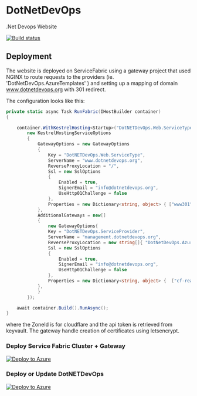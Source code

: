 # DotNetDevOps
.Net Devops Website

[![Build status](https://dev.azure.com/dotnet-devops/dotnetdevops/_apis/build/status/dotnetdevops%20CI%20PR)](https://dev.azure.com/dotnet-devops/dotnetdevops/_build/latest?definitionId=1)


## Deployment

The website is deployed on ServiceFabric using a gateway project that used NGINX to route requests to the providers (ie. 'DotNetDevOps.AzureTemplates' ) and setting up a mapping of domain www.dotnetdevops.org with 301 redirect.

The configuration looks like this:
```cs
private static async Task RunFabric(IHostBuilder container)
{

    container.WithKestrelHosting<Startup>("DotNETDevOps.Web.ServiceType",
        new KestrelHostingServiceOptions
        {
            GatewayOptions = new GatewayOptions
            {
                Key = "DotNETDevOps.Web.ServiceType",
                ServerName = "www.dotnetdevops.org",
                ReverseProxyLocation = "/",
                Ssl = new SslOptions
                {
                    Enabled = true,
                    SignerEmail = "info@dotnetdevops.org",
                    UseHttp01Challenge = false
                },
                Properties = new Dictionary<string, object> { ["www301"]= true , ["cf-real-ip"]= true ,["CloudFlareZoneId"]="93ff89ba4caa7ea02c70d27ca9fd9e2e" },
            },
            AdditionalGateways = new[]
            {
                new GatewayOptions{
                Key = "DotNETDevOps.ServiceProvider",
                ServerName = "management.dotnetdevops.org",
                ReverseProxyLocation = new string[]{ "DotNetDevOps.AzureTemplates"}.BuildResourceProviderLocation(),
                Ssl = new SslOptions
                {
                    Enabled = true,
                    SignerEmail = "info@dotnetdevops.org",
                    UseHttp01Challenge = false
                },
                Properties = new Dictionary<string, object> {  ["cf-real-ip"]= true ,["CloudFlareZoneId"]="93ff89ba4caa7ea02c70d27ca9fd9e2e"  },
            },
            }
        });

    await container.Build().RunAsync();
}
```

where the ZoneId is for cloudflare and the api token is retrieved from keyvault. The gateway handle creation of certificates using letsencrypt.

### Deploy Service Fabric Cluster + Gateway
[![Deploy to Azure](http://azuredeploy.net/deploybutton.png)](https://management.dotnetdevops.org/providers/DotNetDevOps.AzureTemplates/deploy/demo?withApp=true)

### Deploy or Update DotNETDevOps 
[![Deploy to Azure](http://azuredeploy.net/deploybutton.png)](https://management.dotnetdevops.org/providers/DotNetDevOps.AzureTemplates/deploy/applications/DotNetDevOps)